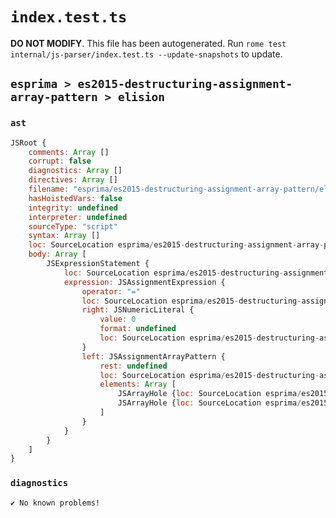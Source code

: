 # `index.test.ts`

**DO NOT MODIFY**. This file has been autogenerated. Run `rome test internal/js-parser/index.test.ts --update-snapshots` to update.

## `esprima > es2015-destructuring-assignment-array-pattern > elision`

### `ast`

```javascript
JSRoot {
	comments: Array []
	corrupt: false
	diagnostics: Array []
	directives: Array []
	filename: "esprima/es2015-destructuring-assignment-array-pattern/elision/input.js"
	hasHoistedVars: false
	integrity: undefined
	interpreter: undefined
	sourceType: "script"
	syntax: Array []
	loc: SourceLocation esprima/es2015-destructuring-assignment-array-pattern/elision/input.js 1:0-2:0
	body: Array [
		JSExpressionStatement {
			loc: SourceLocation esprima/es2015-destructuring-assignment-array-pattern/elision/input.js 1:0-1:6
			expression: JSAssignmentExpression {
				operator: "="
				loc: SourceLocation esprima/es2015-destructuring-assignment-array-pattern/elision/input.js 1:0-1:6
				right: JSNumericLiteral {
					value: 0
					format: undefined
					loc: SourceLocation esprima/es2015-destructuring-assignment-array-pattern/elision/input.js 1:5-1:6
				}
				left: JSAssignmentArrayPattern {
					rest: undefined
					loc: SourceLocation esprima/es2015-destructuring-assignment-array-pattern/elision/input.js 1:0-1:4
					elements: Array [
						JSArrayHole {loc: SourceLocation esprima/es2015-destructuring-assignment-array-pattern/elision/input.js 1:1-1:1}
						JSArrayHole {loc: SourceLocation esprima/es2015-destructuring-assignment-array-pattern/elision/input.js 1:2-1:2}
					]
				}
			}
		}
	]
}
```

### `diagnostics`

```
✔ No known problems!

```

